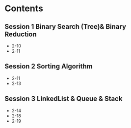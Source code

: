 # Contents

## Session 1 Binary Search (Tree)& Binary Reduction
* 2-10
* 2-11

## Session 2 Sorting Algorithm
* 2-11
* 2-13

## Session 3 LinkedList & Queue & Stack
* 2-14
* 2-18
* 2-19
